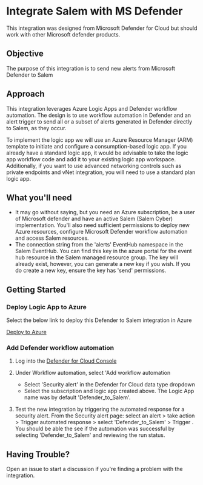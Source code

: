 # Integrate Salem with MS Defender

This integration was designed from Microsoft Defender for Cloud but should work with other Microsoft defender products.

## Objective

The purpose of this integration is to send new alerts from Microsoft Defender to Salem

## Approach

This integration leverages Azure Logic Apps and Defender workflow automation.  The design is to use workflow automation in Defender and an alert trigger to send all or a subset of alerts generated in Defender directly to Salem, as they occur.

To implement the logic app we will use an Azure Resource Manager (ARM) template to initiate and configure a consumption-based logic app.  If you already have a standard logic app, it would be advisable to take the logic app workflow code and add it to your existing logic app workspace.  Additionally, if you want to use advanced networking controls such as private endpoints and vNet integration, you will need to use a standard plan logic app.  

## What you'll need

* It may go without saying, but you need an Azure subscription, be a user of Microsoft defender and have an active Salem (Salem Cyber) implementation.  You'll also need sufficient permissions to deploy new Azure resources, configure Microsoft Defender workflow automation and access Salem resources.
* The connection string from the 'alerts' EventHub namespace in the Salem EventHub.  You can find this key in the azure portal for the event hub resource in the Salem managed resource group.  The key will already exist, however, you can generate a new key if you wish.  If you do create a new key, ensure the key has 'send' permissions.

## Getting Started

### Deploy Logic App to Azure

Select the below link to deploy this Defender to Salem integration in Azure

[Deploy to Azure](https://portal.azure.com/#create/Microsoft.Template)

### Add Defender workflow automation

1. Log into the [Defender for Cloud Console](https://portal.azure.com/#view/Microsoft_Azure_Security)

2. Under Workflow automation, select 'Add workflow automation

    * Select 'Security alert' in the Defender for Cloud data type dropdown
    * Select the subscription and logic app created above.  The Logic App name was by default 'Defender_to_Salem'.

3. Test the new integration by triggering the automated response for a security alert. From the Security alert page: select an alert > take action > Trigger automated response > select 'Defender_to_Salem' > Trigger .  You should be able the see if the automation was successful by selecting 'Defender_to_Salem' and reviewing the run status.

## Having Trouble?

Open an issue to start a discussion if you're finding a problem with the integration.
